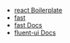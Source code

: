 * [react Boilerplate](https://virtualvivek.github.io/react-windows-ui/#/PageJsDefault)
* [fast](https://github.com/microsoft/fast)
* [fast Docs](https://www.fast.design/docs/)
* [fluent-ui Docs](https://docs.microsoft.com/en-us/fluent-ui/web-components/components/overview)